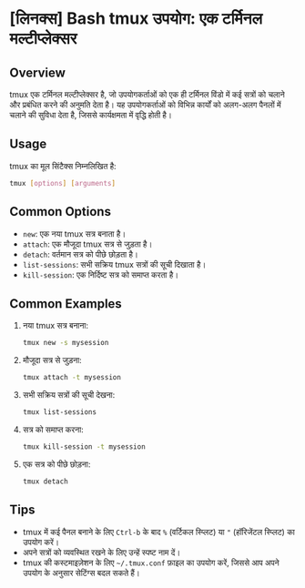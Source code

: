 # [लिनक्स] Bash tmux उपयोग: एक टर्मिनल मल्टीप्लेक्सर

## Overview
tmux एक टर्मिनल मल्टीप्लेक्सर है, जो उपयोगकर्ताओं को एक ही टर्मिनल विंडो में कई सत्रों को चलाने और प्रबंधित करने की अनुमति देता है। यह उपयोगकर्ताओं को विभिन्न कार्यों को अलग-अलग पैनलों में चलाने की सुविधा देता है, जिससे कार्यक्षमता में वृद्धि होती है।

## Usage
tmux का मूल सिंटैक्स निम्नलिखित है:

```bash
tmux [options] [arguments]
```

## Common Options
- `new`: एक नया tmux सत्र बनाता है।
- `attach`: एक मौजूदा tmux सत्र से जुड़ता है।
- `detach`: वर्तमान सत्र को पीछे छोड़ता है।
- `list-sessions`: सभी सक्रिय tmux सत्रों की सूची दिखाता है।
- `kill-session`: एक निर्दिष्ट सत्र को समाप्त करता है।

## Common Examples
1. नया tmux सत्र बनाना:
   ```bash
   tmux new -s mysession
   ```

2. मौजूदा सत्र से जुड़ना:
   ```bash
   tmux attach -t mysession
   ```

3. सभी सक्रिय सत्रों की सूची देखना:
   ```bash
   tmux list-sessions
   ```

4. सत्र को समाप्त करना:
   ```bash
   tmux kill-session -t mysession
   ```

5. एक सत्र को पीछे छोड़ना:
   ```bash
   tmux detach
   ```

## Tips
- tmux में कई पैनल बनाने के लिए `Ctrl-b` के बाद `%` (वर्टिकल स्प्लिट) या `"` (हॉरिजेंटल स्प्लिट) का उपयोग करें।
- अपने सत्रों को व्यवस्थित रखने के लिए उन्हें स्पष्ट नाम दें।
- tmux की कस्टमाइज़ेशन के लिए `~/.tmux.conf` फ़ाइल का उपयोग करें, जिससे आप अपने उपयोग के अनुसार सेटिंग्स बदल सकते हैं।